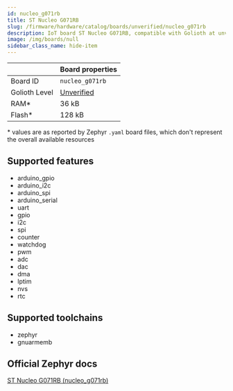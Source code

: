```yaml
---
id: nucleo_g071rb
title: ST Nucleo G071RB
slug: /firmware/hardware/catalog/boards/unverified/nucleo_g071rb
description: IoT board ST Nucleo G071RB, compatible with Golioth at unverified level.
image: /img/boards/null
sidebar_class_name: hide-item
---
```


[//]: # (This is an auto-generated file, do not edit! Changes to it will be lost upon re-generation)



|                | Board properties     |
| -------------  | -------------------- |
| Board ID       | `nucleo_g071rb` |
| Golioth Level  | [Unverified](/firmware/hardware#unverified-boards) |
| RAM*           | 36 kB |
| Flash*         | 128 kB |

\* values are as reported by Zephyr `.yaml` board files, which don't represent the overall available resources



## Supported features

* arduino_gpio
* arduino_i2c
* arduino_spi
* arduino_serial
* uart
* gpio
* i2c
* spi
* counter
* watchdog
* pwm
* adc
* dac
* dma
* lptim
* nvs
* rtc

## Supported toolchains

* zephyr
* gnuarmemb

## Official Zephyr docs

[ST Nucleo G071RB (nucleo_g071rb)](https://docs.zephyrproject.org/latest/boards/st/nucleo_g071rb/doc/index.html)
